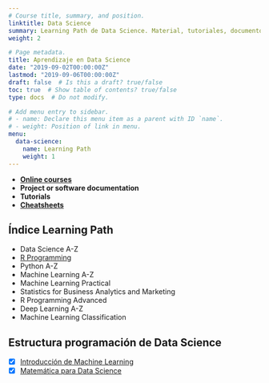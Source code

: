 ```yaml
---
# Course title, summary, and position.
linktitle: Data Science
summary: Learning Path de Data Science. Material, tutoriales, documentos técnicos sobre aprendizaje automático, algoritmos, deep learning e inteligencia artificial.
weight: 2

# Page metadata.
title: Aprendizaje en Data Science
date: "2019-09-02T00:00:00Z"
lastmod: "2019-09-06T00:00:00Z"
draft: false  # Is this a draft? true/false
toc: true  # Show table of contents? true/false
type: docs  # Do not modify.

# Add menu entry to sidebar.
# - name: Declare this menu item as a parent with ID `name`.
# - weight: Position of link in menu.
menu:
  data-science:
    name: Learning Path
    weight: 1
---
```


* **[Online courses]()**
* **Project or software documentation**
* **Tutorials**
* **[Cheatsheets](/)**



## Índice Learning Path

- Data Science A-Z
- [R Programming]()
- Python A-Z
- Machine Learning A-Z
- Machine Learning Practical
- Statistics for Business Analytics and Marketing
- R Programming Advanced
- Deep Learning A-Z
- Machine Learning Classification


## Estructura programación de Data Science


- [x] [Introducción de Machine Learning](intro-machine-learning)
- [x] [Matemática para Data Science](math-data-science)
